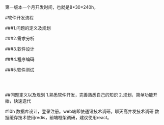 第一版本一个月开发时间，也就是8*30=240h，

#软件开发流程

###1.问题的定义及规划

###2.需求分析

###3.软件设计

###4.程序编码

###5.软件测试

<br/>
<br/>

 
##问题定义以及规划
    1.熟悉软件开发，完善熟悉自己的知识
    2.规划，简单功能开始，快速迭代


#10h
数据库设计，登录注册。web端即使通讯技术调研。聊天高并发技术调研
数据缓存技术使用redis，前端框架调研，建议使用react。